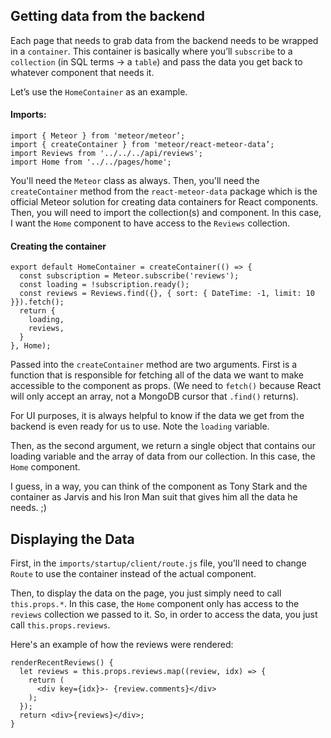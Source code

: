 ## Getting data from the backend

Each page that needs to grab data from the backend needs to be wrapped in a `container`. This container is basically where you’ll `subscribe` to a `collection` (in SQL terms -> a `table`) and pass the data you get back to whatever component that needs it.

Let’s use the `HomeContainer` as an example.

#### Imports:

```
import { Meteor } from 'meteor/meteor’;
import { createContainer } from 'meteor/react-meteor-data’;
import Reviews from '../../../api/reviews';
import Home from '../../pages/home';
```

You'll need the `Meteor` class as always. Then, you'll need the `createContainer` method
from the `react-meteor-data` package which is the official Meteor solution for creating
data containers for React components. Then, you will need to import the collection(s)
and component. In this case, I want the `Home` component to have access to the `Reviews`
collection.  

#### Creating the container

```
export default HomeContainer = createContainer(() => {
  const subscription = Meteor.subscribe('reviews');
  const loading = !subscription.ready();
  const reviews = Reviews.find({}, { sort: { DateTime: -1, limit: 10 }}).fetch();
  return {
    loading,
    reviews,
  }
}, Home);
```

Passed into the `createContainer` method are two arguments. First is a function
that is responsible for fetching all of the data we want to make accessible to the
component as props. (We need to `fetch()` because React will only accept an array,
not a MongoDB cursor that `.find()` returns).

For UI purposes, it is always helpful to know if the data we get from the backend is
even ready for us to use. Note the `loading` variable.

Then, as the second argument, we return a single object that contains our loading
variable and the array of data from our collection. In this case, the `Home` component.

I guess, in a way, you can think of the component as Tony Stark and the container as
Jarvis and his Iron Man suit that gives him all the data he needs. ;)



## Displaying the Data

First, in the `imports/startup/client/route.js` file, you'll need to change
`Route` to use the container instead of the actual component.

Then, to display the data on the page, you just simply need to call
`this.props.*`. In this case, the `Home` component only has access to the `reviews`
collection we passed to it. So, in order to access the data, you just
call `this.props.reviews`.

Here's an example of how the reviews were rendered:

```
renderRecentReviews() {
  let reviews = this.props.reviews.map((review, idx) => {
    return (
      <div key={idx}>- {review.comments}</div>
    );
  });
  return <div>{reviews}</div>;
}
```
